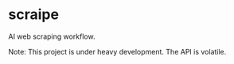 # scraipe
AI web scraping workflow.

Note: This project is under heavy development. The API is volatile.